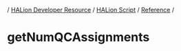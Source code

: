 / [HALion Developer Resource](../..//HALion-Developer-Resource.md) / [HALion Script](./HALion-Script.md) / [Reference](./Reference.md) /

# getNumQCAssignments
